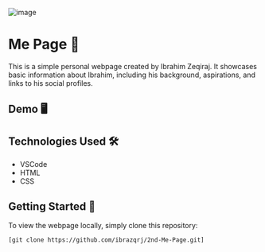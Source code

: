 ![image](https://github.com/ibrazqrj/2nd-Me-Page/assets/153816768/0c68e76f-9ad3-4559-b0db-61148c639822)

# Me Page 👤

This is a simple personal webpage created by Ibrahim Zeqiraj. It showcases basic information about Ibrahim, including his background, aspirations, and links to his social profiles.

## Demo 🖥️



## Technologies Used 🛠️

- VSCode
- HTML
- CSS

## Getting Started 🚀

To view the webpage locally, simply clone this repository:

```bash
[git clone https://github.com/ibrazqrj/2nd-Me-Page.git]
